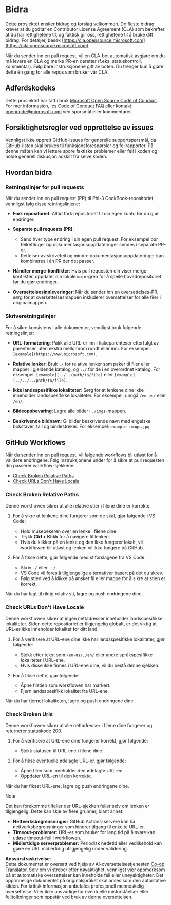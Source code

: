 <!--
CO_OP_TRANSLATOR_METADATA:
{
  "original_hash": "90d0d072cf26ccc1f271a580d3e45d70",
  "translation_date": "2025-07-16T14:42:34+00:00",
  "source_file": "CONTRIBUTING.md",
  "language_code": "no"
}
-->
# Bidra

Dette prosjektet ønsker bidrag og forslag velkommen. De fleste bidrag krever at du godtar en Contributor License Agreement (CLA) som bekrefter at du har rettighetene til, og faktisk gir oss, rettighetene til å bruke ditt bidrag. For detaljer, besøk [https://cla.opensource.microsoft.com](https://cla.opensource.microsoft.com)

Når du sender inn en pull request, vil en CLA-bot automatisk avgjøre om du må levere en CLA og merke PR-en deretter (f.eks. statuskontroll, kommentar). Følg bare instruksjonene gitt av boten. Du trenger kun å gjøre dette én gang for alle repos som bruker vår CLA.

## Adferdskodeks

Dette prosjektet har tatt i bruk [Microsoft Open Source Code of Conduct](https://opensource.microsoft.com/codeofconduct/).  
For mer informasjon, les [Code of Conduct FAQ](https://opensource.microsoft.com/codeofconduct/faq/) eller kontakt [opencode@microsoft.com](mailto:opencode@microsoft.com) ved spørsmål eller kommentarer.

## Forsiktighetsregler ved opprettelse av issues

Vennligst ikke opprett GitHub-issues for generelle supportspørsmål, da GitHub-listen skal brukes til funksjonsforespørsler og feilrapporter. På denne måten kan vi lettere spore faktiske problemer eller feil i koden og holde generell diskusjon adskilt fra selve koden.

## Hvordan bidra

### Retningslinjer for pull requests

Når du sender inn en pull request (PR) til Phi-3 CookBook-repositoriet, vennligst følg disse retningslinjene:

- **Fork repositoriet**: Alltid fork repositoriet til din egen konto før du gjør endringer.

- **Separate pull requests (PR)**:
  - Send hver type endring i sin egen pull request. For eksempel bør feilrettinger og dokumentasjonsoppdateringer sendes i separate PR-er.
  - Rettelser av skrivefeil og mindre dokumentasjonsoppdateringer kan kombineres i én PR der det passer.

- **Håndter merge-konflikter**: Hvis pull requesten din viser merge-konflikter, oppdater din lokale `main`-gren for å speile hovedrepositoriet før du gjør endringer.

- **Oversettelsesinnleveringer**: Når du sender inn en oversettelses-PR, sørg for at oversettelsesmappen inkluderer oversettelser for alle filer i originalmappen.

### Skriveretningslinjer

For å sikre konsistens i alle dokumenter, vennligst bruk følgende retningslinjer:

- **URL-formatering**: Pakk alle URL-er inn i hakeparenteser etterfulgt av parenteser, uten ekstra mellomrom rundt eller inni. For eksempel: `[example](https://www.microsoft.com)`.

- **Relative lenker**: Bruk `./` for relative lenker som peker til filer eller mapper i gjeldende katalog, og `../` for de i en overordnet katalog. For eksempel: `[example](../../path/to/file)` eller `[example](../../../path/to/file)`.

- **Ikke landsspesifikke lokaliteter**: Sørg for at lenkene dine ikke inneholder landsspesifikke lokaliteter. For eksempel, unngå `/en-us/` eller `/en/`.

- **Bildeoppbevaring**: Lagre alle bilder i `./imgs`-mappen.

- **Beskrivende bildnavn**: Gi bilder beskrivende navn med engelske bokstaver, tall og bindestreker. For eksempel: `example-image.jpg`.

## GitHub Workflows

Når du sender inn en pull request, vil følgende workflows bli utløst for å validere endringene. Følg instruksjonene under for å sikre at pull requesten din passerer workflow-sjekkene:

- [Check Broken Relative Paths](../..)  
- [Check URLs Don't Have Locale](../..)

### Check Broken Relative Paths

Denne workflowen sikrer at alle relative stier i filene dine er korrekte.

1. For å sikre at lenkene dine fungerer som de skal, gjør følgende i VS Code:
    - Hold musepekeren over en lenke i filene dine.
    - Trykk **Ctrl + Klikk** for å navigere til lenken.
    - Hvis du klikker på en lenke og den ikke fungerer lokalt, vil workflowen bli utløst og lenken vil ikke fungere på GitHub.

1. For å fikse dette, gjør følgende med stiforslagene fra VS Code:
    - Skriv `./` eller `../`.
    - VS Code vil foreslå tilgjengelige alternativer basert på det du skrev.
    - Følg stien ved å klikke på ønsket fil eller mappe for å sikre at stien er korrekt.

Når du har lagt til riktig relativ sti, lagre og push endringene dine.

### Check URLs Don't Have Locale

Denne workflowen sikrer at ingen nettadresser inneholder landsspesifikke lokaliteter. Siden dette repositoriet er tilgjengelig globalt, er det viktig at URL-er ikke inneholder lokalitet for ditt land.

1. For å verifisere at URL-ene dine ikke har landsspesifikke lokaliteter, gjør følgende:

    - Sjekk etter tekst som `/en-us/`, `/en/` eller andre språkspesifikke lokaliteter i URL-ene.
    - Hvis disse ikke finnes i URL-ene dine, vil du bestå denne sjekken.

1. For å fikse dette, gjør følgende:
    - Åpne filstien som workflowen har markert.
    - Fjern landsspesifikk lokalitet fra URL-ene.

Når du har fjernet lokaliteten, lagre og push endringene dine.

### Check Broken Urls

Denne workflowen sikrer at alle nettadresser i filene dine fungerer og returnerer statuskode 200.

1. For å verifisere at URL-ene dine fungerer korrekt, gjør følgende:
    - Sjekk statusen til URL-ene i filene dine.

2. For å fikse eventuelle ødelagte URL-er, gjør følgende:
    - Åpne filen som inneholder den ødelagte URL-en.
    - Oppdater URL-en til den korrekte.

Når du har fikset URL-ene, lagre og push endringene dine.

> [!NOTE]  
> Det kan forekomme tilfeller der URL-sjekken feiler selv om lenken er tilgjengelig. Dette kan skje av flere grunner, blant annet:  
>  
> - **Nettverksbegrensninger:** GitHub Actions-servere kan ha nettverksbegrensninger som hindrer tilgang til enkelte URL-er.  
> - **Timeout-problemer:** URL-er som bruker for lang tid på å svare kan utløse timeout-feil i workflowen.  
> - **Midlertidige serverproblemer:** Periodisk nedetid eller vedlikehold kan gjøre en URL midlertidig utilgjengelig under validering.

**Ansvarsfraskrivelse**:  
Dette dokumentet er oversatt ved hjelp av AI-oversettelsestjenesten [Co-op Translator](https://github.com/Azure/co-op-translator). Selv om vi streber etter nøyaktighet, vennligst vær oppmerksom på at automatiske oversettelser kan inneholde feil eller unøyaktigheter. Det opprinnelige dokumentet på originalspråket skal anses som den autoritative kilden. For kritisk informasjon anbefales profesjonell menneskelig oversettelse. Vi er ikke ansvarlige for eventuelle misforståelser eller feiltolkninger som oppstår ved bruk av denne oversettelsen.